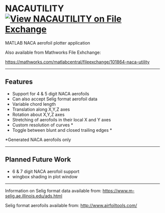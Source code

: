 # NACAUTILITY [![View NACAUTILITY on File Exchange](https://www.mathworks.com/matlabcentral/images/matlab-file-exchange.svg)](https://mathworks.com/matlabcentral/fileexchange/101864-naca-utility)
MATLAB NACA aerofoil plotter application

Also available from Mathworks File Exhchange: 

https://mathworks.com/matlabcentral/fileexchange/101864-naca-utility

***

## Features

- Support for 4 & 5 digit NACA aerofoils
- Can also accept Selig format aerofoil data
- Variable chord length
- Translation along X,Y,Z axes
- Rotation about X,Y,Z axes
- Stretching of aerofoils in their local X and Y axes
- Custom resolution of curves *
- Toggle between blunt and closed trailing edges *

*Generated NACA aerofoils only

***

## Planned Future Work

- 6 & 7 digit NACA aerofoil support
- wingbox shading in plot window

***

Information on Selig format data available from: https://www.m-selig.ae.illinois.edu/ads.html

Selig format aerofoils available from: http://www.airfoiltools.com/

